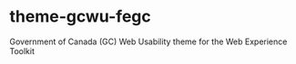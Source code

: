 theme-gcwu-fegc
===============

Government of Canada (GC) Web Usability theme for the Web Experience Toolkit
